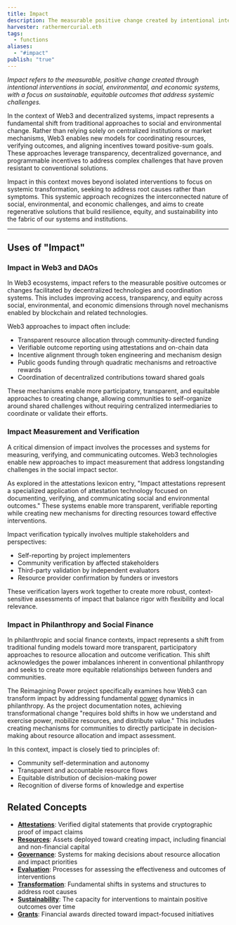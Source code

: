 ```yaml
---
title: Impact
description: The measurable positive change created by intentional interventions in social, environmental, and economic systems through decentralized technologies and coordination.
harvester: rathermercurial.eth
tags:
  - functions
aliases:
  - "#impact"
publish: "true"
---
```


*Impact refers to the measurable, positive change created through intentional interventions in social, environmental, and economic systems, with a focus on sustainable, equitable outcomes that address systemic challenges.*

In the context of Web3 and decentralized systems, impact represents a fundamental shift from traditional approaches to social and environmental change. Rather than relying solely on centralized institutions or market mechanisms, Web3 enables new models for coordinating resources, verifying outcomes, and aligning incentives toward positive-sum goals. These approaches leverage transparency, decentralized governance, and programmable incentives to address complex challenges that have proven resistant to conventional solutions.

Impact in this context moves beyond isolated interventions to focus on systemic transformation, seeking to address root causes rather than symptoms. This systemic approach recognizes the interconnected nature of social, environmental, and economic challenges, and aims to create regenerative solutions that build resilience, equity, and sustainability into the fabric of our systems and institutions.

---

## Uses of "Impact"

### Impact in Web3 and DAOs

In Web3 ecosystems, impact refers to the measurable positive outcomes or changes facilitated by decentralized technologies and coordination systems. This includes improving access, transparency, and equity across social, environmental, and economic dimensions through novel mechanisms enabled by blockchain and related technologies.

Web3 approaches to impact often include:
- Transparent resource allocation through community-directed funding
- Verifiable outcome reporting using attestations and on-chain data
- Incentive alignment through token engineering and mechanism design
- Public goods funding through quadratic mechanisms and retroactive rewards
- Coordination of decentralized contributions toward shared goals

These mechanisms enable more participatory, transparent, and equitable approaches to creating change, allowing communities to self-organize around shared challenges without requiring centralized intermediaries to coordinate or validate their efforts.

### Impact Measurement and Verification

A critical dimension of impact involves the processes and systems for measuring, verifying, and communicating outcomes. Web3 technologies enable new approaches to impact measurement that address longstanding challenges in the social impact sector.

As explored in the attestations lexicon entry, "Impact attestations represent a specialized application of attestation technology focused on documenting, verifying, and communicating social and environmental outcomes." These systems enable more transparent, verifiable reporting while creating new mechanisms for directing resources toward effective interventions.

Impact verification typically involves multiple stakeholders and perspectives:
- Self-reporting by project implementers
- Community verification by affected stakeholders
- Third-party validation by independent evaluators
- Resource provider confirmation by funders or investors

These verification layers work together to create more robust, context-sensitive assessments of impact that balance rigor with flexibility and local relevance.

### Impact in Philanthropy and Social Finance

In philanthropic and social finance contexts, impact represents a shift from traditional funding models toward more transparent, participatory approaches to resource allocation and outcome verification. This shift acknowledges the power imbalances inherent in conventional philanthropy and seeks to create more equitable relationships between funders and communities.

The Reimagining Power project specifically examines how Web3 can transform impact by addressing fundamental [power](tags/power.md) dynamics in philanthropy. As the project documentation notes, achieving transformational change "requires bold shifts in how we understand and exercise power, mobilize resources, and distribute value." This includes creating mechanisms for communities to directly participate in decision-making about resource allocation and impact assessment.

In this context, impact is closely tied to principles of:
- Community self-determination and autonomy
- Transparent and accountable resource flows
- Equitable distribution of decision-making power
- Recognition of diverse forms of knowledge and expertise

## Related Concepts

- **[Attestations](tags/attestations.md)**: Verified digital statements that provide cryptographic proof of impact claims
- **[Resources](tags/resources.md)**: Assets deployed toward creating impact, including financial and non-financial capital
- **[Governance](tags/governance.md)**: Systems for making decisions about resource allocation and impact priorities
- **[Evaluation](tags/evaluation.md)**: Processes for assessing the effectiveness and outcomes of interventions
- **[Transformation](tags/transformation.md)**: Fundamental shifts in systems and structures to address root causes
- **[Sustainability](tags/sustainability.md)**: The capacity for interventions to maintain positive outcomes over time
- **[Grants](tags/grants.md)**: Financial awards directed toward impact-focused initiatives